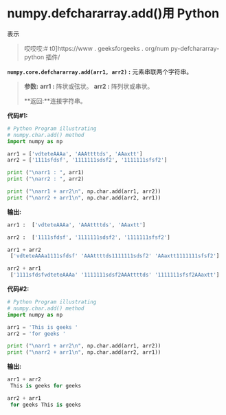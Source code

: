 # numpy.defchararray.add()用 Python

表示

> 哎哎哎:# t0]https://www . geeksforgeeks . org/num py-defchararray-python 插件/

**`numpy.core.defchararray.add(arr1, arr2)` :** 元素串联两个字符串。

> **参数:**
> **arr1 :** 阵状或弦状。
> **arr2 :** 阵列状或串状。
> 
> **返回:**连接字符串。

**代码#1:**

```py
# Python Program illustrating 
# numpy.char.add() method 
import numpy as np 

arr1 = ['vdteteAAAa', 'AAAttttds', 'AAaxtt']
arr2 = ['1111sfdsf', '1111111sdsf2', '1111111sfsf2']

print ("\narr1 : ", arr1)
print ("\narr2 : ", arr2)

print ("\narr1 + arr2\n", np.char.add(arr1, arr2))
print ("\narr2 + arr1\n", np.char.add(arr2, arr1))
```

**输出:**

```py
arr1 :  ['vdteteAAAa', 'AAAttttds', 'AAaxtt']

arr2 :  ['1111sfdsf', '1111111sdsf2', '1111111sfsf2']

arr1 + arr2
 ['vdteteAAAa1111sfdsf' 'AAAttttds1111111sdsf2' 'AAaxtt1111111sfsf2']

arr2 + arr1
 ['1111sfdsfvdteteAAAa' '1111111sdsf2AAAttttds' '1111111sfsf2AAaxtt']

```

**代码#2:**

```py
# Python Program illustrating 
# numpy.char.add() method 
import numpy as np 

arr1 = 'This is geeks '
arr2 = 'for geeks '

print ("\narr1 + arr2\n", np.char.add(arr1, arr2))
print ("\narr2 + arr1\n", np.char.add(arr2, arr1))
```

**输出:**

```py
arr1 + arr2
 This is geeks for geeks 

arr2 + arr1
 for geeks This is geeks 

```